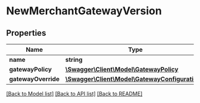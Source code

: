 # NewMerchantGatewayVersion

## Properties
Name | Type | Description | Notes
------------ | ------------- | ------------- | -------------
**name** | **string** |  | [optional] 
**gatewayPolicy** | [**\Swagger\Client\Model\GatewayPolicy**](GatewayPolicy.md) |  | [optional] 
**gatewayOverride** | [**\Swagger\Client\Model\GatewayConfiguration[]**](GatewayConfiguration.md) |  | [optional] 

[[Back to Model list]](../README.md#documentation-for-models) [[Back to API list]](../README.md#documentation-for-api-endpoints) [[Back to README]](../README.md)


